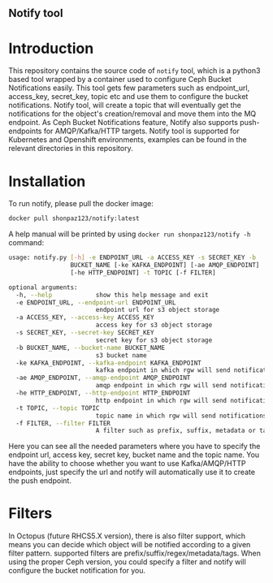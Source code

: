 ## Notify tool 

# Introduction 

This repository contains the source code of `notify` tool, which is a python3 based tool wrapped by a container used to configure Ceph Bucket Notifications easily. This tool gets few parameters such as endpoint_url, access_key, secret_key, topic etc and use them to configure the bucket notifications. 
Notify tool, will create a topic that will eventually get the notifications for the object's creation/removal and move them into the MQ endpoint. As Ceph Bucket Notifications feature, Notify also supports push-endpoints for AMQP/Kafka/HTTP targets.
Notify tool is supported for Kubernetes and Openshift environments, examples can be found in the relevant directories in this repository. 

# Installation 

To run notify, please pull the docker image: 
```bash 
docker pull shonpaz123/notify:latest
```

A help manual will be printed by using ```docker run shonpaz123/notify -h``` command: 
```bash 
usage: notify.py [-h] -e ENDPOINT_URL -a ACCESS_KEY -s SECRET_KEY -b
                 BUCKET_NAME [-ke KAFKA_ENDPOINT] [-ae AMQP_ENDPOINT]
                 [-he HTTP_ENDPOINT] -t TOPIC [-f FILTER]

optional arguments:
  -h, --help            show this help message and exit
  -e ENDPOINT_URL, --endpoint-url ENDPOINT_URL
                        endpoint url for s3 object storage
  -a ACCESS_KEY, --access-key ACCESS_KEY
                        access key for s3 object storage
  -s SECRET_KEY, --secret-key SECRET_KEY
                        secret key for s3 object storage
  -b BUCKET_NAME, --bucket-name BUCKET_NAME
                        s3 bucket name
  -ke KAFKA_ENDPOINT, --kafka-endpoint KAFKA_ENDPOINT
                        kafka endpoint in which rgw will send notifications to
  -ae AMQP_ENDPOINT, --amqp-endpoint AMQP_ENDPOINT
                        amqp endpoint in which rgw will send notifications to
  -he HTTP_ENDPOINT, --http-endpoint HTTP_ENDPOINT
                        http endpoint in which rgw will send notifications to
  -t TOPIC, --topic TOPIC
                        topic name in which rgw will send notifications to
  -f FILTER, --filter FILTER
                        A filter such as prefix, suffix, metadata or tags
```
Here you can see all the needed parameters where you have to specify the endpoint url, access key, secret key, bucket name and the topic name. You have the ability to choose whether you want to use Kafka/AMQP/HTTP endpoints, just specify the url and notify will automatically use it to create the push endpoint. 

# Filters 
In Octopus (future RHCS5.X version), there is also filter support, which means you can decide which object will be notified according to a given filter pattern. supported filters are prefix/suffix/regex/metadata/tags. When using the proper Ceph version, you could specify a filter and notify will configure the bucket notification for you. 
